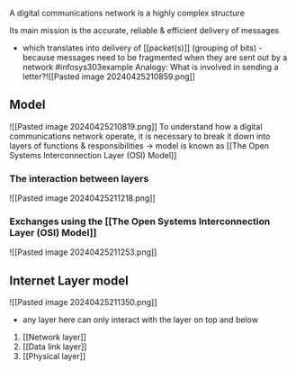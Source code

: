 A digital communications network is a highly complex structure

Its main mission is the accurate, reliable & efficient delivery of messages
- which translates into delivery of [[packet(s)]] (grouping of bits) - because messages need to be fragmented when they are sent out by a network
#infosys303example Analogy: What is involved in sending a letter?![[Pasted image 20240425210859.png]]
## Model
![[Pasted image 20240425210819.png]]
To understand how a digital communications network operate, it is necessary to break it down into layers of functions & responsibilities $\rightarrow$ model is known as [[The Open Systems Interconnection Layer (OSI) Model]]

### The interaction between layers
![[Pasted image 20240425211218.png]]
### Exchanges using the [[The Open Systems Interconnection Layer (OSI) Model]]
![[Pasted image 20240425211253.png]]
## Internet Layer model
![[Pasted image 20240425211350.png]]
- any layer here can only interact with the layer on top and below

1. [[Network layer]]
2. [[Data link layer]]
3. [[Physical layer]]


